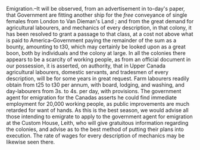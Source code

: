 Emigration.–It will be observed, from an
                        advertisement in to-day's paper, that Government are fitting
                    another ship for the *free* conveyance of single
                    females from London to Van Dieman's Land ; and from the great demand
                    for agricultural labourers, and mechanics of every description,
                    in that colony, it has been resolved to grant a passage to that class, at a
                    cost not above what is paid to America–Government paying the
                    remainder of the sum as a bounty, amounting to t30, which may certainly be
                    looked upon as a great boon, both by individuals and the colony at large.
                    In all the colonies there appears to be a scarcity of working people, as from an official document in our possession, it
                    is asserted, on authority, that in Upper Canada agricultural labourers,
                    domestic servants, and tradesmen of every description, will be
                    for some years in great request. Farm labourers readily obtain from
                    t25 to t30 per annum, with board, lodging, and washing, and
                    day-labourers from 3s. to 4s. per day, with provisions. The government
                    agent for emigration for the Canadas asserts he could find
                        immediate employment for 20,000 working people, as public improvements are much retarded for want of hands. As
                    this is the best season, we would advise all those intending to emigrate to
                    apply to the government agent for emigration at the Custom House, Leith,
                    who will give gratuitous information regarding the colonies, and
                    advise as to the best method of putting their plans into execution. The
                    rate of wages for every description of mechanics may be likewise seen
                    there.